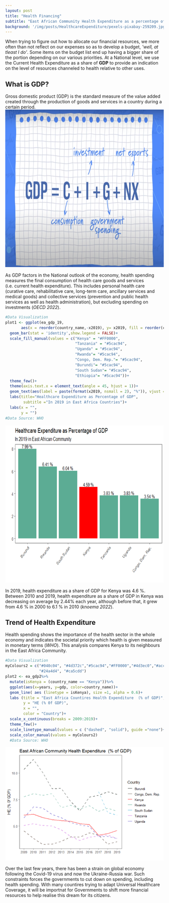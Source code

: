 ```yaml
---
layout: post
title: "Health Financing"
subtitle: "East African Community Health Expenditure as a percentage of GDP"
background: '/img/posts/HealthcareExpenditure/pexels-pixabay-259209.jpg' 
---
```


When trying to figure out how to allocate our financial resources, we more often than not reflect on our expenses so as to develop a budget, *'well, at tleast I do'*. Some items on the budget list end up having a bigger share of the portion depending on our various priorities. At a National level, we use the Current Health Expenditure as a share of **GDP** to provide an indication on the level of resources channeled to health relative to other uses.

## What is GDP? 
Gross domestic product (GDP) is the standard measure of the value added created through the production of goods and services in a country during a certain period. 
<img src ="/img/posts/HealthcareExpenditure/gdp cnbc.png" height="500px" width="100%"><img>

As GDP factors in the National outlook of the economy, health spending measures the final consumption of health care goods and services (i.e. current health expenditure). This includes personal health care (curative care, rehabilitative care, long-term care, ancillary services and medical goods) and collective services (prevention and public health services as well as health administration), but excluding spending on investments (*OECD 2022*).

``` r
#Data Visualization
plot1 <- ggplot(ea_gdp_19,
       aes(x = reorder(country_name,-x2019), y= x2019, fill = reorder(country_name,-x2019)))+
  geom_bar(stat = 'identity',show.legend = FALSE)+
  scale_fill_manual(values = c("Kenya" = "#FF0000",
                               "Tanzania" = "#5cac94",
                               "Uganda" = "#5cac94",
                               "Rwanda"= "#5cac94", 
                               "Congo, Dem. Rep."= "#5cac94", 
                               "Burundi"= "#5cac94",
                               "South Sudan"= "#5cac94",
                               "Ethiopia"= "#5cac94"))+
  theme_few()+
  theme(axis.text.x = element_text(angle = 45, hjust = 1))+
  geom_text(aes(label = paste(format(x2019, nsmall = 2), "%")), vjust = -0.2)+
  labs(title="Healthcare Expenditure as Percentage of GDP", 
        subtitle ="In 2019 in East Africa Countries")+
  labs(x = "",
       y = "")
#Data Source: WHO
```
<img src ="/img/posts/HealthcareExpenditure/unnamed-chunk-4-1.png" height="500px" width="100%"><img>

In 2019, health expenditure as a share of GDP for Kenya was 4.6 %. Between 2010 and 2019, health expenditure as a share of GDP in Kenya was decreasing on average by 2.44% each year, although before that, it grew from 4.6 % in 2000 to 6.1 % in 2010 (*knoema 2022*).

## Trend of Health Expenditure
Health spending shows the importance of the health sector in the whole economy and indicates the societal priority which health is given measured in monetary terms (*WHO*). This analysis compares Kenya to its neighbours in the East Africa Community. 

``` r
#Data Visualization
myColours2 = c("#040c04", "#4d372c","#5cac94","#FF0000","#4d3ec0","#acc6d8",
               "#24a4d4", "#ca5cdd")
plot2 <- ea_gdp2%>%
  mutate(isKenya = (country_name == "Kenya"))%>%
  ggplot(aes(x=years, y=gdp, color=country_name))+
  geom_line( aes (linetype = isKenya), size =1, alpha = 0.6)+
  labs (title = "East Africa Countires Health Expenditure  (% of GDP)",
        y = "HE (% 0f GDP)",
        x = "",
        color = "Country")+
  scale_x_continuous(breaks = 2009:2019)+
  theme_few()+
  scale_linetype_manual(values = c ("dashed", "solid"), guide ="none")+
  scale_color_manual(values = myColours2)
  #Data Source: WHO
```
<img src="/img/posts/HealthcareExpenditure/unnamed-chunk-7-1.png"><img>

Over the last few years, there has been a strain on global economy following the Covid-19 virus and now the Ukraine-Russia war. Such constraints forces the governments to cut down on spending, including health spending. With many countires trying to adapt Universal Healthcare Coverage, it will be importnat for Governments to shift more financial resources to help realise this dream for its citizens.
